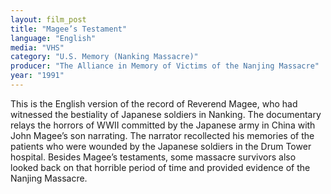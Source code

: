 ```yaml
---
layout: film_post
title: "Magee’s Testament"
language: "English"
media: "VHS"
category: "U.S. Memory (Nanking Massacre)"
producer: "The Alliance in Memory of Victims of the Nanjing Massacre"
year: "1991"
---
```


This is the English version of the record of Reverend Magee, who had witnessed the bestiality of Japanese soldiers in Nanking. The documentary relays the horrors of WWII committed by the Japanese army in China with John Magee’s son narrating. The narrator recollected his memories of the patients who were wounded by the Japanese soldiers in the Drum Tower hospital. Besides Magee’s testaments, some massacre survivors also looked back on that horrible period of time and provided evidence of the Nanjing Massacre.
